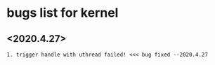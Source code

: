 # bugs list for kernel 

## <2020.4.27>
```
1. trigger handle with uthread failed! <<< bug fixed --2020.4.27

```
